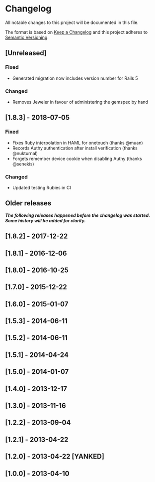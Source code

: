 # Changelog

All notable changes to this project will be documented in this file.

The format is based on [Keep a Changelog](http://keepachangelog.com/en/1.0.0/)
and this project adheres to [Semantic Versioning](http://semver.org/spec/v2.0.0.html).

## [Unreleased]

### Fixed
- Generated migration now includes version number for Rails 5

### Changed
- Removes Jeweler in favour of administering the gemspec by hand

## [1.8.3] - 2018-07-05
### Fixed
- Fixes Ruby interpolation in HAML for onetouch (thanks @muan)
- Records Authy authentication after install verification (thanks @nukturnal)
- Forgets remember device cookie when disabling Authy (thanks @senekis)

### Changed
- Updated testing Rubies in CI

## Older releases

__*The following releases happened before the changelog was started. Some history will be added for clarity.*__

## [1.8.2] - 2017-12-22
## [1.8.1] - 2016-12-06
## [1.8.0] - 2016-10-25
## [1.7.0] - 2015-12-22
## [1.6.0] - 2015-01-07
## [1.5.3] - 2014-06-11
## [1.5.2] - 2014-06-11
## [1.5.1] - 2014-04-24
## [1.5.0] - 2014-01-07
## [1.4.0] - 2013-12-17
## [1.3.0] - 2013-11-16
## [1.2.2] - 2013-09-04
## [1.2.1] - 2013-04-22
## [1.2.0] - 2013-04-22 [YANKED]
## [1.0.0] - 2013-04-10

